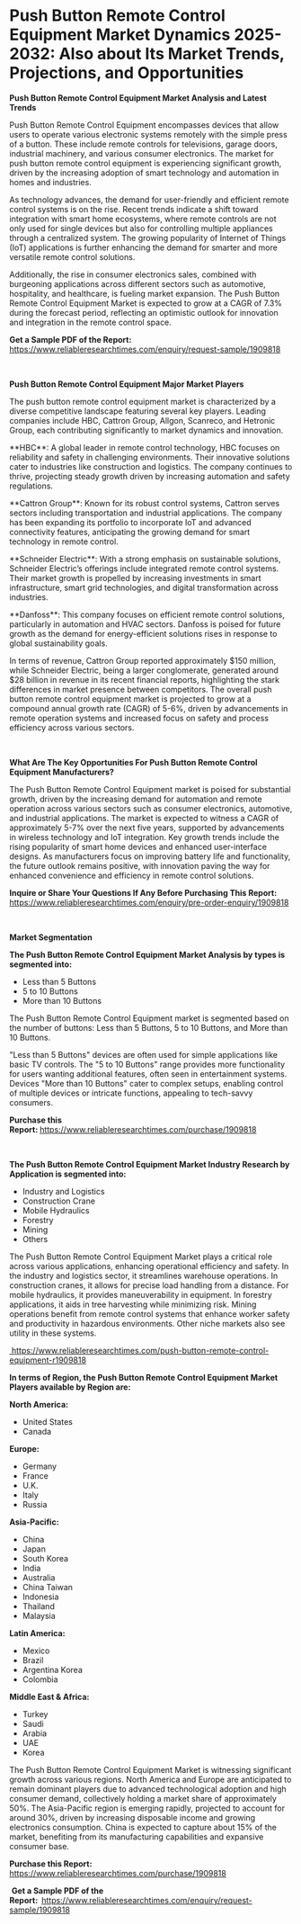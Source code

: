 <p><h1>Push Button Remote Control Equipment Market Dynamics 2025-2032: Also about Its Market Trends, Projections, and Opportunities</h1></p><p><strong>Push Button Remote Control Equipment Market Analysis and Latest Trends</strong></p>
<p><p>Push Button Remote Control Equipment encompasses devices that allow users to operate various electronic systems remotely with the simple press of a button. These include remote controls for televisions, garage doors, industrial machinery, and various consumer electronics. The market for push button remote control equipment is experiencing significant growth, driven by the increasing adoption of smart technology and automation in homes and industries.</p><p>As technology advances, the demand for user-friendly and efficient remote control systems is on the rise. Recent trends indicate a shift toward integration with smart home ecosystems, where remote controls are not only used for single devices but also for controlling multiple appliances through a centralized system. The growing popularity of Internet of Things (IoT) applications is further enhancing the demand for smarter and more versatile remote control solutions.</p><p>Additionally, the rise in consumer electronics sales, combined with burgeoning applications across different sectors such as automotive, hospitality, and healthcare, is fueling market expansion. The Push Button Remote Control Equipment Market is expected to grow at a CAGR of 7.3% during the forecast period, reflecting an optimistic outlook for innovation and integration in the remote control space.</p></p>
<p><strong>Get a Sample PDF of the Report:&nbsp;</strong> <a href="https://www.reliableresearchtimes.com/enquiry/request-sample/1909818?utm_campaign=2220&utm_medium=2&utm_source=Github&utm_content=ia&utm_term=12042025&utm_id=push-button-remote-control-equipment">https://www.reliableresearchtimes.com/enquiry/request-sample/1909818</a></p>
<p>&nbsp;</p>
<p><strong>Push Button Remote Control Equipment Major Market Players</strong></p>
<p><p>The push button remote control equipment market is characterized by a diverse competitive landscape featuring several key players. Leading companies include HBC, Cattron Group, Allgon, Scanreco, and Hetronic Group, each contributing significantly to market dynamics and innovation.</p><p>**HBC**: A global leader in remote control technology, HBC focuses on reliability and safety in challenging environments. Their innovative solutions cater to industries like construction and logistics. The company continues to thrive, projecting steady growth driven by increasing automation and safety regulations.</p><p>**Cattron Group**: Known for its robust control systems, Cattron serves sectors including transportation and industrial applications. The company has been expanding its portfolio to incorporate IoT and advanced connectivity features, anticipating the growing demand for smart technology in remote control.</p><p>**Schneider Electric**: With a strong emphasis on sustainable solutions, Schneider Electric’s offerings include integrated remote control systems. Their market growth is propelled by increasing investments in smart infrastructure, smart grid technologies, and digital transformation across industries.</p><p>**Danfoss**: This company focuses on efficient remote control solutions, particularly in automation and HVAC sectors. Danfoss is poised for future growth as the demand for energy-efficient solutions rises in response to global sustainability goals.</p><p>In terms of revenue, Cattron Group reported approximately $150 million, while Schneider Electric, being a larger conglomerate, generated around $28 billion in revenue in its recent financial reports, highlighting the stark differences in market presence between competitors. The overall push button remote control equipment market is projected to grow at a compound annual growth rate (CAGR) of 5-6%, driven by advancements in remote operation systems and increased focus on safety and process efficiency across various sectors.</p></p>
<p>&nbsp;</p>
<p><strong>What Are The Key Opportunities For Push Button Remote Control Equipment Manufacturers?</strong></p>
<p><p>The Push Button Remote Control Equipment market is poised for substantial growth, driven by the increasing demand for automation and remote operation across various sectors such as consumer electronics, automotive, and industrial applications. The market is expected to witness a CAGR of approximately 5-7% over the next five years, supported by advancements in wireless technology and IoT integration. Key growth trends include the rising popularity of smart home devices and enhanced user-interface designs. As manufacturers focus on improving battery life and functionality, the future outlook remains positive, with innovation paving the way for enhanced convenience and efficiency in remote control solutions.</p></p>
<p><strong>Inquire or Share Your Questions If Any Before Purchasing This Report:</strong> <a href="https://www.reliableresearchtimes.com/enquiry/pre-order-enquiry/1909818?utm_campaign=2220&utm_medium=2&utm_source=Github&utm_content=ia&utm_term=12042025&utm_id=push-button-remote-control-equipment">https://www.reliableresearchtimes.com/enquiry/pre-order-enquiry/1909818</a></p>
<p>&nbsp;</p>
<p><strong>Market Segmentation</strong></p>
<p><strong>The Push Button Remote Control Equipment Market Analysis by types is segmented into:</strong></p>
<p><ul><li>Less than 5 Buttons</li><li>5 to 10 Buttons</li><li>More than 10 Buttons</li></ul></p>
<p><p>The Push Button Remote Control Equipment market is segmented based on the number of buttons: Less than 5 Buttons, 5 to 10 Buttons, and More than 10 Buttons. </p><p>"Less than 5 Buttons" devices are often used for simple applications like basic TV controls. The "5 to 10 Buttons" range provides more functionality for users wanting additional features, often seen in entertainment systems. Devices "More than 10 Buttons" cater to complex setups, enabling control of multiple devices or intricate functions, appealing to tech-savvy consumers.</p></p>
<p><strong>Purchase this Report:&nbsp;</strong><a href="https://www.reliableresearchtimes.com/purchase/1909818?utm_campaign=2220&utm_medium=2&utm_source=Github&utm_content=ia&utm_term=12042025&utm_id=push-button-remote-control-equipment">https://www.reliableresearchtimes.com/purchase/1909818</a></p>
<p>&nbsp;</p>
<p><strong>The Push Button Remote Control Equipment Market Industry Research by Application is segmented into:</strong></p>
<p><ul><li>Industry and Logistics</li><li>Construction Crane</li><li>Mobile Hydraulics</li><li>Forestry</li><li>Mining</li><li>Others</li></ul></p>
<p><p>The Push Button Remote Control Equipment Market plays a critical role across various applications, enhancing operational efficiency and safety. In the industry and logistics sector, it streamlines warehouse operations. In construction cranes, it allows for precise load handling from a distance. For mobile hydraulics, it provides maneuverability in equipment. In forestry applications, it aids in tree harvesting while minimizing risk. Mining operations benefit from remote control systems that enhance worker safety and productivity in hazardous environments. Other niche markets also see utility in these systems.</p></p>
<p><a href="https://www.reliableresearchtimes.com/push-button-remote-control-equipment-r1909818?utm_campaign=2220&utm_medium=2&utm_source=Github&utm_content=ia&utm_term=12042025&utm_id=push-button-remote-control-equipment">&nbsp;https://www.reliableresearchtimes.com/push-button-remote-control-equipment-r1909818</a></p>
<p><strong>In terms of Region, the Push Button Remote Control Equipment Market Players available by Region are:</strong></p>
<p>
    <p> <strong> North America: </strong>
        <ul>
            <li>United States</li>
            <li>Canada</li>
        </ul>
        </p> 
    <p> <strong> Europe: </strong>
        <ul>
            <li>Germany</li>
            <li>France</li>
            <li>U.K.</li>
            <li>Italy</li>
            <li>Russia</li>
        </ul>
        </p> 
    <p> <strong> Asia-Pacific: </strong>
        <ul>
            <li>China</li>
            <li>Japan</li>
            <li>South Korea</li>
            <li>India</li>
            <li>Australia</li>
            <li>China Taiwan</li>
            <li>Indonesia</li>
            <li>Thailand</li>
            <li>Malaysia</li>
        </ul>
        </p> 
    <p> <strong> Latin America: </strong>
        <ul>
            <li>Mexico</li>
            <li>Brazil</li>
            <li>Argentina Korea</li>
            <li>Colombia</li>
        </ul>
        </p> 
    <p> <strong> Middle East & Africa: </strong>
        <ul>
            <li>Turkey</li>
            <li>Saudi</li>
            <li>Arabia</li>
            <li>UAE</li>
            <li>Korea</li>
        </ul>
    </p>
    </p>
<p><p>The Push Button Remote Control Equipment Market is witnessing significant growth across various regions. North America and Europe are anticipated to remain dominant players due to advanced technological adoption and high consumer demand, collectively holding a market share of approximately 50%. The Asia-Pacific region is emerging rapidly, projected to account for around 30%, driven by increasing disposable income and growing electronics consumption. China is expected to capture about 15% of the market, benefiting from its manufacturing capabilities and expansive consumer base.</p></p>
<p><strong>Purchase this Report: </strong><a href="https://www.reliableresearchtimes.com/purchase/1909818?utm_campaign=2220&utm_medium=2&utm_source=Github&utm_content=ia&utm_term=12042025&utm_id=push-button-remote-control-equipment">https://www.reliableresearchtimes.com/purchase/1909818</a></p>
<p>&nbsp;<strong>Get a Sample PDF of the Report:&nbsp;&nbsp;</strong><a href="https://www.reliableresearchtimes.com/enquiry/request-sample/1909818?utm_campaign=2220&utm_medium=2&utm_source=Github&utm_content=ia&utm_term=12042025&utm_id=push-button-remote-control-equipment">https://www.reliableresearchtimes.com/enquiry/request-sample/1909818</a></p>
<p><strong></strong></p>
<p><p></p><p></p><p></p></p>